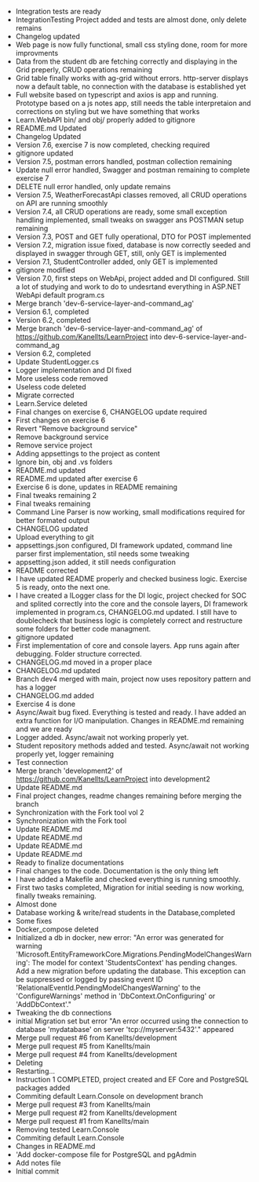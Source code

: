 - Integration tests are ready
- IntegrationTesting Project added and tests are almost done, only delete remains
- Changelog updated
- Web page is now fully functional, small css styling done, room for more improvments
- Data from the student db are fetching correctly and displaying in the Grid preperly, CRUD operations remaining
- Grid table finally works with ag-grid without errors. http-server displays now a default table, no connection with the database is established yet
- Full website based on typescript and axios is app and running. Prototype based on a js notes app, still needs the table interpretaion and corrections on styling but we have something that works
- Learn.WebAPI bin/ and obj/ properly added to gitignore
- README.md Updated
- Changelog Updated
- Version 7.6, exercise 7 is now completed, checking required
- gitignore updated
- Version 7.5, postman errors handled, postman collection remaining
- Update null error handled, Swagger and postman remaining to complete exercise 7
- DELETE null error handled, only update remains
- Version 7.5, WeatherForecastApi classes removed, all CRUD operations on API are running smoothly
- Version 7.4, all CRUD operations are ready, some small exception handling implemented, small tweaks on swagger ans POSTMAN setup remaining
- Version 7.3, POST and GET fully operational, DTO for POST implemented
- Version 7.2, migration issue fixed, database is now correctly seeded and displayed in swagger through GET, still, only GET is implemented
- Version 7.1, StudentController added, only GET is implemented
- gitignore modified
- Version 7.0, first steps on WebApi, project added and DI configured. Still a lot of studying and work to do to undesrtand everything in ASP.NET WebApi default program.cs
- Merge branch 'dev-6-service-layer-and-command_ag'
- Version 6.1, completed
- Version 6.2, completed
- Merge branch 'dev-6-service-layer-and-command_ag' of https://github.com/Kanellts/LearnProject into dev-6-service-layer-and-command_ag
- Version 6.2, completed
- Update StudentLogger.cs
- Logger implementation and DI fixed
- More useless code removed
- Useless code deleted
- Migrate corrected
- Learn.Service deleted
- Final changes on exercise 6, CHANGELOG update required
- First changes on exercise 6
- Revert "Remove background service"
- Remove background service
- Remove service project
- Adding appsettings to the project as content
- Ignore bin, obj and .vs folders
- README.md updated
- README.md updated after exercise 6
- Exercise 6 is done, updates in README remaining
- Final tweaks remaining 2
- Final tweaks remaining
- Command Line Parser is now working, small modifications required for better formated output
- CHANGELOG updated
- Upload everything to git
- appsettings.json configured, DI framework updated, command line parser first implementation, stil needs some tweaking
- appsetting.json added, it still needs configuration
- README corrected
- I have updated README properly and checked business logic. Exercise 5 is ready, onto the next one.
- I have created a ILogger class for the DI logic, project checked for SOC and splited correctly into the core and the console layers, DI framework implemented in program.cs, CHANGELOG.md updated. I still have to doublecheck that business logic is completely correct and restructure some folders for better code managment.
- gitignore updated
- First implementation of core and console layers. App runs again after debugging. Folder structure corrected.
- CHANGELOG.md moved in a proper place
- CHANGELOG.md updated
- Branch dev4 merged with main, project now uses repository pattern and has a logger
- CHANGELOG.md added
- Exercise 4 is done
- Async/Await bug fixed. Everything is tested and ready. I have added an extra function for I/O manipulation. Changes in README.md remaining and we are ready
- Logger added. Async/await not working properly yet.
- Student repository methods added and tested. Async/await not working properly yet, logger remaining
- Test connection
- Merge branch 'development2' of https://github.com/Kanellts/LearnProject into development2
- Update README.md
- Final project changes, readme changes remaining before merging the branch
- Synchronization with the Fork tool vol 2
- Synchronization with the Fork tool
- Update README.md
- Update README.md
- Update README.md
- Update README.md
- Ready to finalize documentations
- Final changes to the code. Documentation is the only thing left
- I have added a Makefile and checked everything is running smoothly.
- First two tasks completed, Migration for initial seeding is now working, finally tweaks remaining.
- Almost done
- Database working & write/read students in the Database,completed
- Some fixes
- Docker_compose deleted
- Initialized a db in docker, new error: "An error was generated for warning 'Microsoft.EntityFrameworkCore.Migrations.PendingModelChangesWarning': The model for context 'StudentsContext' has pending changes. Add a new migration before updating the database. This exception can be suppressed or logged by passing event ID 'RelationalEventId.PendingModelChangesWarning' to the 'ConfigureWarnings' method in 'DbContext.OnConfiguring' or 'AddDbContext'."
- Tweaking the db connections
- initial Migration set but error "An error occurred using the connection to database 'mydatabase' on server 'tcp://myserver:5432'." appeared
- Merge pull request #6 from Kanellts/development
- Merge pull request #5 from Kanellts/main
- Merge pull request #4 from Kanellts/development
- Deleting
- Restarting...
- Instruction 1 COMPLETED, project created and EF Core and PostgreSQL packages added
- Commiting default Learn.Console on development branch
- Merge pull request #3 from Kanellts/main
- Merge pull request #2 from Kanellts/development
- Merge pull request #1 from Kanellts/main
- Removing tested Learn.Console
- Commiting default Learn.Console
- Changes in README.md
- 'Add docker-compose file for PostgreSQL and pgAdmin
- Add notes file
- Initial commit
